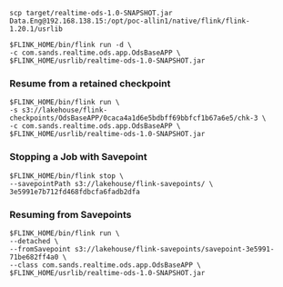 ```shell
scp target/realtime-ods-1.0-SNAPSHOT.jar Data.Eng@192.168.138.15:/opt/poc-allin1/native/flink/flink-1.20.1/usrlib
```

```
$FLINK_HOME/bin/flink run -d \
-c com.sands.realtime.ods.app.OdsBaseAPP \
$FLINK_HOME/usrlib/realtime-ods-1.0-SNAPSHOT.jar
```

### Resume from a retained checkpoint

```
$FLINK_HOME/bin/flink run \
-s s3://lakehouse/flink-checkpoints/OdsBaseAPP/0caca4a1d6e5bdbff69bbfcf1b67a6e5/chk-3 \
-c com.sands.realtime.ods.app.OdsBaseAPP \
$FLINK_HOME/usrlib/realtime-ods-1.0-SNAPSHOT.jar
```

### Stopping a Job with Savepoint

```
$FLINK_HOME/bin/flink stop \
--savepointPath s3://lakehouse/flink-savepoints/ \
3e5991e7b712fd468fdbcfa6fadb2dfa
```

### Resuming from Savepoints

```
$FLINK_HOME/bin/flink run \
--detached \
--fromSavepoint s3://lakehouse/flink-savepoints/savepoint-3e5991-71be682ff4a0 \
--class com.sands.realtime.ods.app.OdsBaseAPP \
$FLINK_HOME/usrlib/realtime-ods-1.0-SNAPSHOT.jar
```